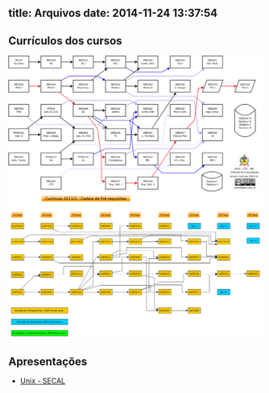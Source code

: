 title: Arquivos
date: 2014-11-24 13:37:54
---
## Currículos dos cursos
![Currículo CCO](../img/CCO.png)
![Currículo SIN](../img/SIN.png)

## Apresentações
* [Unix - SECAL](https://github.com/pet-comp-ufsc/unix-secal)